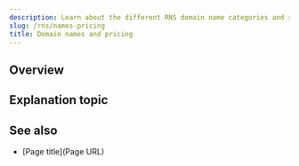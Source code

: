 ```yaml
---
description: Learn about the different RNS domain name categories and related pricing.
slug: /rns/names-pricing
title: Domain names and pricing
---
```


## Overview

<!-- Summarize what this explanation is about. -->

## Explanation topic

<!-- Write one or two paragraphs about the main idea of the topic, as a summary. Add diagrams if necessary. Keep adding more sections to describe all elements of the topic until you've completed the article. -->

## See also

<!-- An optional section that can contain links to other content that the user
can read to reinforce the understanding of the information covered
in this topic. -->

* [Page title](Page URL)
